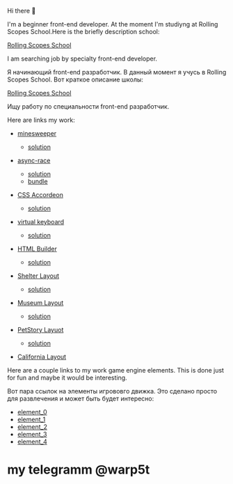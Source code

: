 Hi there 👋

I'm a beginner front-end developer. At the moment I'm studiyng at Rolling Scopes School.Here is the briefly description school:

[Rolling Scopes School](https://github.com/warp5t/tasks) 

I am searching job by specialty front-end developer.

 Я начинающий front-end разработчик. В данный момент я учусь в Rolling Scopes School. Вот краткое описание школы:

[Rolling Scopes School](https://github.com/warp5t/tasks) 
 
 Ищу работу по специальности front-end разработчик.


 Here are links my work:
- [minesweeper](https://github.com/rolling-scopes-school/tasks/blob/master/tasks/minesweeper/README.md)
   - [solution](https://warp5t.github.io/minesweeper.github.io/)
 
- [async-race](https://github.com/rolling-scopes-school/tasks/blob/master/tasks/async-race.md)
    - [solution](https://github.com/warp5t/async-race)
    - [bundle](https://github.com/warp5t/async-race-bundle)

- [CSS Accordeon](https://github.com/DrDiman/CSS-Bayan-task)
    - [solution](https://warp5t.github.io/cssBayan/cssBayan/index.html)

- [virtual keyboard](https://github.com/rolling-scopes-school/tasks/blob/master/tasks/virtual-keyboard/virtual-keyboard-en.md)
    - [solution](https://github.com/warp5t/virtual-keyboard/pull/1)

- [HTML Builder](https://github.com/rolling-scopes-school/tasks/tree/master/stage1/modules/html-builder)
    - [solution](https://github.com/warp5t/HTML-builder)

- [Shelter Layout](https://github.com/rolling-scopes-school/tasks/blob/master/tasks/shelter/shelter.md)
   - [solution](https://warp5t.github.io/shelter.github.io/)

- [Museum Layout](https://github.com/rolling-scopes-school/tasks/blob/master/tasks/museum/museum-dom.md)
   - [solution](https://warp5t.github.io/museum.github.io/)
 
- [PetStory Layuot](https://github.com/rolling-scopes-school/tasks/blob/master/stage1/stream2/online-zoo/README.md)
   - [solution](https://warp5t.github.io/warp5t.petStory.github.io/)

- [California Layout](https://warp5t.github.io/california.github.io/)

 Here are a couple links to my work game engine elements. This is done just for fun and maybe it would be interesting.
 
 Вот пара ссылок на элементы игрововго движка. Это сделано просто для развлечения и может быть будет интересно:

- [element_0](https://warp5t.github.io/warp5t.element_engine_2.github.io/)
- [element_1](https://warp5t.github.io/warp5t.element_engine_1.github.io/)
- [element_2](https://warp5t.github.io/warp5t.element_engine_3.github.io/)
- [element_3](https://warp5t.github.io/warp5t.element_engine_4.github.io/)
- [element_4](https://warp5t.github.io/warp5t.element_engine_5.github.io/)

# my telegramm @warp5t
